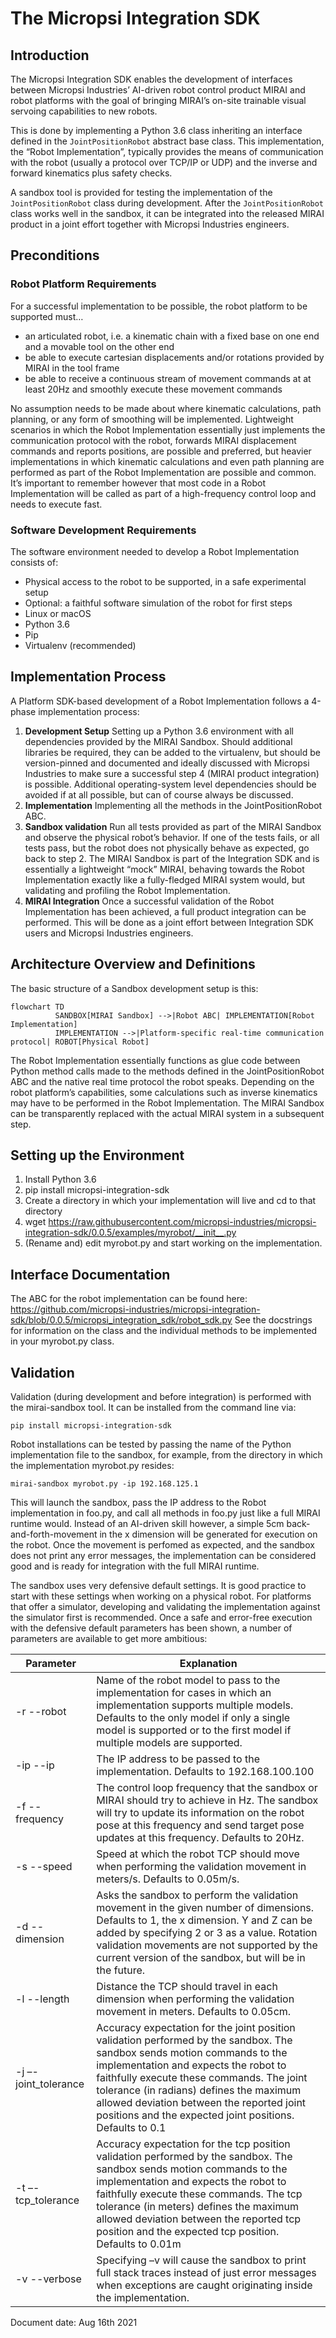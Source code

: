 # The Micropsi Integration SDK

## Introduction

The Micropsi Integration SDK enables the development of interfaces between Micropsi Industries’ AI-driven robot control product MIRAI and robot platforms with the goal of bringing MIRAI’s on-site trainable visual servoing capabilities to new robots.

This is done by implementing a Python 3.6 class inheriting an interface defined in the `JointPositionRobot` abstract base class. This implementation, the “Robot Implementation”, typically provides the means of communication with the robot (usually a protocol over TCP/IP or UDP) and the inverse and forward kinematics plus safety checks.

A sandbox tool is provided for testing the implementation of the `JointPositionRobot` class during development. After the `JointPositionRobot` class works well in the sandbox, it can be integrated into the released MIRAI product in a joint effort together with Micropsi Industries engineers.

## Preconditions

### Robot Platform Requirements

For a successful implementation to be possible, the robot platform to be supported must…

* an articulated robot, i.e. a kinematic chain with a fixed base on one end and a movable tool on the other end
* be able to execute cartesian displacements and/or rotations provided by MIRAI in the tool frame
* be able to receive a continuous stream of movement commands at at least 20Hz and smoothly execute these movement commands

No assumption needs to be made about where kinematic calculations, path planning, or any form of smoothing will be implemented. Lightweight scenarios in which the Robot Implementation essentially just implements the communication protocol with the robot, forwards MIRAI displacement commands and reports positions, are possible and preferred, but heavier implementations in which kinematic calculations and even path planning are performed as part of the Robot Implementation are possible and common. It’s important to remember however that most code in a Robot Implementation will be called as part of a high-frequency control loop and needs to execute fast.

### Software Development Requirements

The software environment needed to develop a Robot Implementation consists of:
* Physical access to the robot to be supported, in a safe experimental setup
* Optional: a faithful software simulation of the robot for first steps
* Linux or macOS
* Python 3.6
* Pip
* Virtualenv (recommended)

## Implementation Process

A Platform SDK-based development of a Robot Implementation follows a 4-phase implementation process:

1. **Development Setup**
Setting up a Python 3.6 environment with all dependencies provided by the MIRAI Sandbox. Should additional libraries be required, they can be added to the virtualenv, but should be version-pinned and documented and ideally discussed with Micropsi Industries to make sure a successful step 4 (MIRAI product integration) is possible. Additional operating-system level dependencies should be avoided if at all possible, but can of course always be discussed.
2. **Implementation**
Implementing all the methods in the JointPositionRobot ABC.
3. **Sandbox validation**
Run all tests provided as part of the MIRAI Sandbox and observe the physical robot’s behavior. If one of the tests fails, or all tests pass, but the robot does not physically behave as expected, go back to step 2. The MIRAI Sandbox is part of the Integration SDK and is essentially a lightweight “mock” MIRAI, behaving towards the Robot Implementation exactly like a fully-fledged MIRAI system would, but validating and profiling the Robot Implementation.
4. **MIRAI Integration**
Once a successful validation of the Robot Implementation has been achieved, a full product integration can be performed. This will be done as a joint effort between Integration SDK users and Micropsi Industries engineers.

## Architecture Overview and Definitions

The basic structure of a Sandbox development setup is this:

```mermaid
flowchart TD
          SANDBOX[MIRAI Sandbox] -->|Robot ABC| IMPLEMENTATION[Robot Implementation]
          IMPLEMENTATION -->|Platform-specific real-time communication protocol| ROBOT[Physical Robot]
```
The Robot Implementation essentially functions as glue code between Python method calls made to the methods defined in the JointPositionRobot ABC and the native real time protocol the robot speaks. Depending on the robot platform’s capabilities, some calculations such as inverse kinematics may have to be performed in the Robot Implementation. The MIRAI Sandbox can be transparently replaced with the actual MIRAI system in a subsequent step.

## Setting up the Environment

1. Install Python 3.6
2. pip install micropsi-integration-sdk
3. Create a directory in which your implementation will live and cd to that directory
4. wget https://raw.githubusercontent.com/micropsi-industries/micropsi-integration-sdk/0.0.5/examples/myrobot/__init__.py
5. (Rename and) edit myrobot.py and start working on the implementation.

## Interface Documentation

The ABC for the robot implementation can be found here: https://github.com/micropsi-industries/micropsi-integration-sdk/blob/0.0.5/micropsi_integration_sdk/robot_sdk.py See the docstrings for information on the class and the individual methods to be implemented in your myrobot.py class.

## Validation

Validation (during development and before integration) is performed with the mirai-sandbox tool. It can be installed from the command line via:
```
pip install micropsi-integration-sdk
```
Robot installations can be tested by passing the name of the Python implementation file to the sandbox, for example, from the directory in which the implementation myrobot.py resides:
```
mirai-sandbox myrobot.py -ip 192.168.125.1
```
This will launch the sandbox, pass the IP address to the Robot implementation in foo.py, and call all methods in foo.py just like a full MIRAI runtime would. Instead of an AI-driven skill however, a simple 5cm back-and-forth-movement in the x dimension will be generated for execution on the robot. Once the movement is perfomed as expected, and the sandbox does not print any error messages, the implementation can be considered good and is ready for integration with the full MIRAI runtime.

The sandbox uses very defensive default settings. It is good practice to start with these settings when working on a physical robot. For platforms that offer a simulator, developing and validating the implementation against the simulator first is recommended. Once a safe and error-free execution with the defensive default parameters has been shown, a number of parameters are available to get more ambitious:

|Parameter|Explanation|
|---|---|
| -r --robot | Name of the robot model to pass to the implementation for cases in which an implementation supports multiple models. Defaults to the only model if only a single model is supported or to the first model if multiple models are supported.|
| -ip --ip | The IP address to be passed to the implementation. Defaults to 192.168.100.100 |
| -f --frequency  | The control loop frequency that the sandbox or MIRAI should try to achieve in Hz. The sandbox will try to update its information on the robot pose at this frequency and send target pose updates at this frequency. Defaults to 20Hz.|
| -s --speed  | Speed at which the robot TCP should move when performing the validation movement in meters/s. Defaults to 0.05m/s.|
| -d --dimension | Asks the sandbox to perform the validation movement in the given number of dimensions. Defaults to 1, the x dimension. Y and Z can be added by specifying 2 or 3 as a value. Rotation validation movements are not supported by the current version of the sandbox, but will be in the future.|
| -l --length | Distance the TCP should travel in each dimension when performing the validation movement in meters. Defaults to 0.05cm.|
| -j –-joint_tolerance | Accuracy expectation for the joint position validation performed by the sandbox. The sandbox sends motion commands to the implementation and expects the robot to faithfully execute these commands. The joint tolerance (in radians) defines the maximum allowed deviation between the reported joint positions and the expected joint positions. Defaults to 0.1|
| -t –-tcp_tolerance  | Accuracy expectation for the tcp position validation performed by the sandbox. The sandbox sends motion commands to the implementation and expects the robot to faithfully execute these commands. The tcp tolerance (in meters) defines the maximum allowed deviation between the reported tcp position and the expected tcp position. Defaults to 0.01m|
| -v --verbose  | Specifying –v will cause the sandbox to print full stack traces instead of just error messages when exceptions are caught originating inside the implementation.|

Document date: Aug 16th 2021
